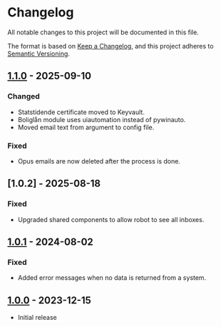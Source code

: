 # Changelog

All notable changes to this project will be documented in this file.

The format is based on [Keep a Changelog](https://keepachangelog.com/en/1.0.0/),
and this project adheres to [Semantic Versioning](https://semver.org/spec/v2.0.0.html).

## [1.1.0] - 2025-09-10

### Changed

- Statstidende certificate moved to Keyvault.
- Boliglån module uses uiautomation instead of pywinauto.
- Moved email text from argument to config file.

### Fixed

- Opus emails are now deleted after the process is done.

## [1.0.2] - 2025-08-18

### Fixed

- Upgraded shared components to allow robot to see all inboxes.

## [1.0.1] - 2024-08-02

### Fixed

- Added error messages when no data is returned from a system.

## [1.0.0] - 2023-12-15

- Initial release

[1.1.0]: https://github.com/itk-dev-rpa/Gennemsoegning-af-Statstidende/releases/tag/1.1.0
[1.0.1]: https://github.com/itk-dev-rpa/Gennemsoegning-af-Statstidende/releases/tag/1.0.1
[1.0.0]: https://github.com/itk-dev-rpa/Gennemsoegning-af-Statstidende/releases/tag/1.0.0
